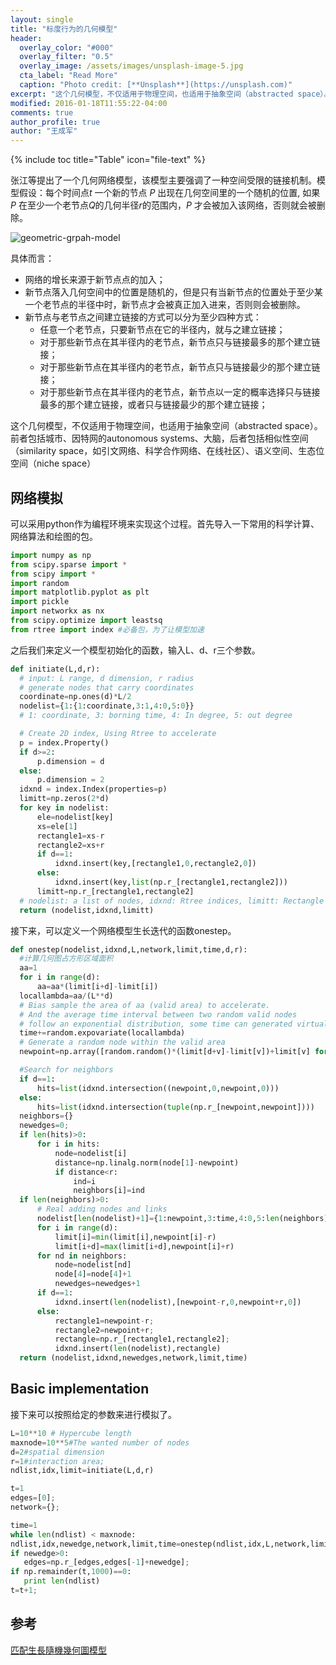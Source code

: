 ```yaml
---
layout: single
title: "标度行为的几何模型"
header:
  overlay_color: "#000"
  overlay_filter: "0.5"
  overlay_image: /assets/images/unsplash-image-5.jpg
  cta_label: "Read More"
  caption: "Photo credit: [**Unsplash**](https://unsplash.com)"
excerpt: "这个几何模型，不仅适用于物理空间，也适用于抽象空间（abstracted space）。前者包括城市、因特网的autonomous systems、大脑，后者包括相似性空间（similarity space，如引文网络、科学合作网络、在线社区）、语义空间、生态位空间（niche space）。"
modified: 2016-01-18T11:55:22-04:00
comments: true
author_profile: true
author: "王成军"
---
```


{% include toc title="Table" icon="file-text" %}

张江等提出了一个几何网络模型，该模型主要强调了一种空间受限的链接机制。模型假设：每个时间点$t$ 一个新的节点 $P$ 出现在几何空间里的一个随机的位置, 如果 $P$ 在至少一个老节点$Q$的几何半径$r$的范围内，$P$ 才会被加入该网络，否则就会被删除。

![geometric-grpah-model](http://oaf2qt3yk.bkt.clouddn.com/c2386f54ace597b90525c29f36fb42c2.png)

具体而言：

- 网络的增长来源于新节点点的加入；
- 新节点落入几何空间中的位置是随机的，但是只有当新节点的位置处于至少某一个老节点的半径中时，新节点才会被真正加入进来，否则则会被删除。
- 新节点与老节点之间建立链接的方式可以分为至少四种方式：
  - 任意一个老节点，只要新节点在它的半径内，就与之建立链接；
  - 对于那些新节点在其半径内的老节点，新节点只与链接最多的那个建立链接；
  - 对于那些新节点在其半径内的老节点，新节点只与链接最少的那个建立链接；
  - 对于那些新节点在其半径内的老节点，新节点以一定的概率选择只与链接最多的那个建立链接，或者只与链接最少的那个建立链接；

这个几何模型，不仅适用于物理空间，也适用于抽象空间（abstracted space）。前者包括城市、因特网的autonomous systems、大脑，后者包括相似性空间（similarity space，如引文网络、科学合作网络、在线社区）、语义空间、生态位空间（niche space）

## 网络模拟

可以采用python作为编程环境来实现这个过程。首先导入一下常用的科学计算、网络算法和绘图的包。

```python
import numpy as np
from scipy.sparse import *
from scipy import *
import random
import matplotlib.pyplot as plt
import pickle
import networkx as nx
from scipy.optimize import leastsq
from rtree import index #必备包，为了让模型加速
```

之后我们来定义一个模型初始化的函数，输入L、d、r三个参数。

```python
def initiate(L,d,r):
  # input: L range, d dimension, r radius
  # generate nodes that carry coordinates
  coordinate=np.ones(d)*L/2
  nodelist={1:{1:coordinate,3:1,4:0,5:0}}
  # 1: coordinate, 3: borning time, 4: In degree, 5: out degree

  # Create 2D index, Using Rtree to accelerate
  p = index.Property()
  if d>=2:
      p.dimension = d
  else:
      p.dimension = 2
  idxnd = index.Index(properties=p)
  limitt=np.zeros(2*d)
  for key in nodelist:
      ele=nodelist[key]
      xs=ele[1]
      rectangle1=xs-r
      rectangle2=xs+r
      if d==1:
          idxnd.insert(key,[rectangle1,0,rectangle2,0])
      else:
          idxnd.insert(key,list(np.r_[rectangle1,rectangle2]))
      limitt=np.r_[rectangle1,rectangle2]
  # nodelist: a list of nodes, idxnd: Rtree indices, limitt: Rectangle boundary
  return (nodelist,idxnd,limitt)
```
接下来，可以定义一个网络模型生长迭代的函数onestep。

```python
def onestep(nodelist,idxnd,L,network,limit,time,d,r):
  #计算几何图占方形区域面积
  aa=1
  for i in range(d):
      aa=aa*(limit[i+d]-limit[i])
  locallambda=aa/(L**d)
  # Bias sample the area of aa (valid area) to accelerate.
  # And the average time interval between two random valid nodes
  # follow an exponential distribution, some time can generated virtually
  time+=random.expovariate(locallambda)
  # Generate a random node within the valid area
  newpoint=np.array([random.random()*(limit[d+v]-limit[v])+limit[v] for v in range(d)])

  #Search for neighbors
  if d==1:
      hits=list(idxnd.intersection((newpoint,0,newpoint,0)))
  else:
      hits=list(idxnd.intersection(tuple(np.r_[newpoint,newpoint])))
  neighbors={}
  newedges=0;
  if len(hits)>0:
      for i in hits:
          node=nodelist[i]
          distance=np.linalg.norm(node[1]-newpoint)
          if distance<r:
              ind=i
              neighbors[i]=ind
  if len(neighbors)>0:
      # Real adding nodes and links
      nodelist[len(nodelist)+1]={1:newpoint,3:time,4:0,5:len(neighbors)}
      for i in range(d):
          limit[i]=min(limit[i],newpoint[i]-r)
          limit[i+d]=max(limit[i+d],newpoint[i]+r)
      for nd in neighbors:
          node=nodelist[nd]
          node[4]=node[4]+1
          newedges=newedges+1
      if d==1:
          idxnd.insert(len(nodelist),[newpoint-r,0,newpoint+r,0])
      else:
          rectangle1=newpoint-r;
          rectangle2=newpoint+r;
          rectangle=np.r_[rectangle1,rectangle2];
          idxnd.insert(len(nodelist),rectangle)
  return (nodelist,idxnd,newedges,network,limit,time)
```

##  Basic implementation

接下来可以按照给定的参数来进行模拟了。

 ```python
L=10**10 # Hypercube length
maxnode=10**5#The wanted number of nodes
d=2#spatial dimension
r=1#interaction area;
ndlist,idx,limit=initiate(L,d,r)

t=1
edges=[0];
network={};

time=1
while len(ndlist) < maxnode:
ndlist,idx,newedge,network,limit,time=onestep(ndlist,idx,L,network,limit,time,d,r)
if newedge>0:
    edges=np.r_[edges,edges[-1]+newedge];
if np.remainder(t,1000)==0:
    print len(ndlist)
t=t+1;
```

##  参考
[匹配生長隨機幾何圖模型](http://wiki.swarma.net/index.php/匹配生长随机几何图模型)
